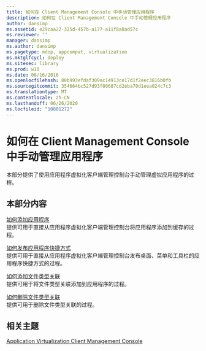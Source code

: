 ```yaml
---
title: 如何在 Client Management Console 中手动管理应用程序
description: 如何在 Client Management Console 中手动管理应用程序
author: dansimp
ms.assetid: e29caa22-325d-457b-a177-a11f8a8ad57c
ms.reviewer: ''
manager: dansimp
ms.author: dansimp
ms.pagetype: mdop, appcompat, virtualization
ms.mktglfcycl: deploy
ms.sitesec: library
ms.prod: w10
ms.date: 06/16/2016
ms.openlocfilehash: 80b993efdaf309ac14913ce17d1f2eec3816b0fb
ms.sourcegitcommit: 354664bc527d93f80687cd2eba70d1eea024c7c3
ms.translationtype: MT
ms.contentlocale: zh-CN
ms.lasthandoff: 06/26/2020
ms.locfileid: "10801272"
---
```

# 如何在 Client Management Console 中手动管理应用程序


本部分提供了使用应用程序虚拟化客户端管理控制台手动管理虚拟应用程序的过程。

## 本部分内容


<a href="" id="how-to-add-an-application"></a>[如何添加应用程序](how-to-add-an-application.md)  
提供可用于直接从应用程序虚拟化客户端管理控制台将应用程序添加到缓存的过程。

<a href="" id="how-to-publish-application-shortcuts"></a>[如何发布应用程序快捷方式](how-to-publish-application-shortcuts.md)  
提供可用于直接从应用程序虚拟化客户端管理控制台发布桌面、菜单和工具栏的应用程序快捷方式的过程。

<a href="" id="how-to-add-a-file-type-association"></a>[如何添加文件类型关联](how-to-add-a-file-type-association.md)  
提供可用于将文件类型关联添加到应用程序的过程。

<a href="" id="how-to-delete-a-file-type-association"></a>[如何删除文件类型关联](how-to-delete-a-file-type-association.md)  
提供可用于删除文件类型关联的过程。

## 相关主题


[Application Virtualization Client Management Console](application-virtualization-client-management-console.md)

 

 





